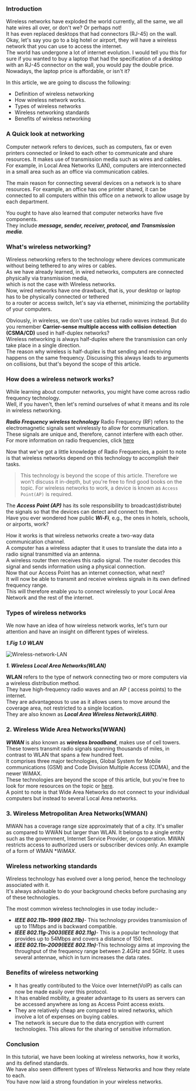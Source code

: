 ### Introduction

Wireless networks have exploded the world currently, all the same, we all hate wires all over, or don't we? Or perhaps not!  
It has even replaced desktops that had connectors (RJ-45) on the wall.  
Okay, let's say you go to a big hotel or airport, they will have a wireless network that you can use to access the internet.  
The world has undergone a lot of internet evolution. 
I would tell you this for sure if you wanted to buy a laptop that had the specification of a desktop with an RJ-45 connector on the wall,
you would pay the double price.  
Nowadays, the laptop price is affordable, or isn't it?  

In this article, we are going to discuss the following:

* Definition of wireless networking
* How wireless network works.
* Types of wireless networks
* Wireless networking standards  
* Benefits of wireless networking


### A Quick look at networking

Computer network refers to devices, such as computers, fax or even printers connected or linked to each other to communicate and share resources. It makes use of transmission media such as wires and cables.
For example, in Local Area Networks (LAN), computers are interconnected in a small area such as an office via communication cables.  

The main reason for connecting several devices on a network is to share resources. For example, an office has one printer shared, it can be connected to all computers within this office on a network to allow usage by each department.  

You ought to have also learned that computer networks have five components.  
They include  ***message, sender, receiver, protocol, and Transmission media***.  


### What's wireless networking?

Wireless networking refers to the technology where devices communicate without being tethered to any wires or cables.  
As we have already learned, in wired networks, computers are connected physically via transmission media,  
which is not the case with Wireless networks.  
Now, wired networks have one drawback, that is, your desktop or laptop has to be physically connected or tethered   
to a router or access switch, let's say via ethernet, minimizing the portability of your computers.  

Obviously, in wireless, we don't use cables but radio waves instead.
But do you remember **Carrier-sense multiple access with collision detection (CSMA/CD)** used in half-duplex networks?    
Wireless networking is always half-duplex where the transmission can only take place in a single direction.   
The reason why wireless is half-duplex is that sending and receiving happens on the same frequency. 
Discussing this always leads to arguments on collisions, but that's beyond the scope of this article.  

### How does a wireless network works?
While learning about computer networks, you might have come across radio frequency technology.    
Well, if you haven't, then let's remind ourselves of what it means and its role in wireless networking.

***Radio Frequency wireless technology***
Radio Frequency (RF) refers to the electromagnetic signals sent wirelessly to allow for communication.  
These signals are unique and, therefore, cannot interfere with each other.
For more information on radio frequencies, click [here](https://eu.mouser.com/applications/rf-wireless-technology/#:~:text=A%20radio%20frequency%20(RF)%20signal,from%203kHz%20to%20300%20GHz.)

Now that we've got a little knowledge of Radio Frequencies, a point to note 
is that wireless networks depend on this technology to accomplish their tasks. 

>This technology is beyond the scope of this article. Therefore we won't discuss it in-depth, but you're free to find good books on the topic. 
For wireless networks to work, a device is known as `Access Point(AP)` is required.   

The ***Access Point (AP)*** has its sole responsibility to broadcast(distribute) the signals so that the devices can detect and connect to them.  
Have you ever wondered how public ***Wi-Fi***, e.g., the ones in hotels, schools, or airports, work? 

How it works is that wireless networks create a two-way data communication channel.    
A computer has a wireless adapter that it uses to translate the data into a radio signal transmitted via an antenna.  
A wireless router then receives this radio signal. The router decodes this signal and sends information using a physical connection.  
Now that our Access Point has an internet connection, what next?  
It will now be able to transmit and receive wireless signals in its own defined frequency range.   
This will therefore enable you to connect wirelessly to your Local Area Network and the rest of the internet.  

### Types of wireless networks

We now have an idea of how wireless network works, let's turn our attention and have an insight on different types of wireless.  

***1.Fig 1.0 WLAN***

![Wireless-network-LAN](/engineering-education/introduction-to-wireless-networks/wireless-network.jpg)

***1. Wireless Local Area Networks(WLAN)***

**WLAN** refers to the type of network connecting two or more computers via a wireless distribution method.  
They have high-frequency radio waves and an AP ( access points) to the internet.  
They are advantageous to use as it allows users to move around the coverage area, not restricted to a single location.  
They are also known as ***Local Area Wireless Network(LAWN)***.


### 2. Wireless Wide Area Networks(WWAN)

***WWAN*** is also known as ***wireless broadband***, makes use of cell towers. These towers transmit radio signals spanning thousands of miles, in contrast to WLAN that spans a few hundred feet.    
It comprises three major technologies, Global System for Mobile communications (GSM) and Code Division Multiple Access (CDMA), and the newer WiMAX.  
These technologies are beyond the scope of this article, but you're free to look for more resources on the topic or [here](https://www.pcmag.com/news/cdma-vs-gsm-whats-the-difference).  
A point to note is that Wide Area Networks do not connect to your individual computers but instead to several Local Area networks.  

### 3. Wireless Metropolitan Area Networks(WMAN)

MWAN has a coverage range size approximately that of a city. It's smaller as compared to WWAN but larger than WLAN.
It belongs to a single entity such as the government, Internet Service Provider, or cooperation.
MWAN restricts access to authorized users or subscriber devices only.
An example of a form of WMAN **WiMAX*.

### Wireless networking standards 

Wireless technology has evolved over a long period, hence the technology associated with it.  
It's always advisable to do your background checks before purchasing any of these technologies.   

The most common wireless technologies in use today include:-  
- ***IEEE 802.11b-1999 (802.11b)***- This technology provides transmission of up to 11Mbps and is backward compatible.  
- ***IEEE 802.11g-2003(IEEE 802.11g)***- This is a popular technology that provides up to 54Mbps and covers a distance of 150 feet.  
- ***IEEE 802.11n-2009(IEEE 802.11n)***-This technology aims at improving the throughput of the frequency range between 2.4GHz and 5GHz. It uses several antennae, which in turn increases the data rates.  


### Benefits of wireless networking
- It has greatly contributed to the Voice over Internet(VoIP) as calls can now be made easily over this protocol.  
- It has enabled mobility, a greater advantage to its users as servers can be accessed anywhere as long as Access Point access exists.  
- They are relatively cheap are compared to wired networks, which involve a lot of expenses on buying cables.  
- The network is secure due to the data encryption with current technologies. This allows for the sharing of sensitive information.


### Conclusion

In this tutorial, we have been looking at wireless networks, how it works, and its defined standards.  
We have also seen different types of Wireless Networks and how they relate to each.  
You have now laid a strong foundation in your wireless networks.  
